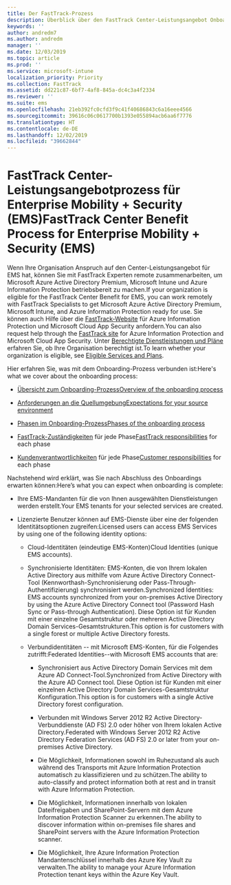 ```yaml
---
title: Der FastTrack-Prozess
description: Überblick über den FastTrack Center-Leistungsangebot Onboarding Prozess
keywords: ''
author: andredm7
ms.author: andredm
manager: ''
ms.date: 12/03/2019
ms.topic: article
ms.prod: ''
ms.service: microsoft-intune
localization_priority: Priority
ms.collection: FastTrack
ms.assetid: dd221c87-6bf7-4af8-845a-dc4c3a4f2334
ms.reviewer: ''
ms.suite: ems
ms.openlocfilehash: 21eb392fc0cfd3f9c41f40686843c6a16eee4566
ms.sourcegitcommit: 39616c06c0617700b1393e055894acb6aa6f7776
ms.translationtype: HT
ms.contentlocale: de-DE
ms.lasthandoff: 12/02/2019
ms.locfileid: "39662844"
---
```

# <a name="fasttrack-center-benefit-process-for-enterprise-mobility--security-ems"></a><span data-ttu-id="31874-103">FastTrack Center-Leistungsangebotprozess für Enterprise Mobility + Security (EMS)</span><span class="sxs-lookup"><span data-stu-id="31874-103">FastTrack Center Benefit Process for Enterprise Mobility + Security (EMS)</span></span>
<span data-ttu-id="31874-104">Wenn Ihre Organisation Anspruch auf den Center-Leistungsangebot für EMS hat, können Sie mit FastTrack Experten remote zusammenarbeiten, um Microsoft Azure Active Directory Premium, Microsoft Intune und Azure Information Protection betriebsbereit zu machen.</span><span class="sxs-lookup"><span data-stu-id="31874-104">If your organization is eligible for the FastTrack Center Benefit for EMS, you can work remotely with FastTrack Specialists to get Microsoft Azure Active Directory Premium, Microsoft Intune, and Azure Information Protection ready for use.</span></span> <span data-ttu-id="31874-105">Sie können auch Hilfe über die [FastTrack-Website](https://www.microsoft.com/fasttrack/microsoft-365/ems) für Azure Information Protection und Microsoft Cloud App Security anfordern.</span><span class="sxs-lookup"><span data-stu-id="31874-105">You can also request help through the [FastTrack site](https://www.microsoft.com/fasttrack/microsoft-365/ems) for Azure Information Protection and Microsoft Cloud App Security.</span></span> <span data-ttu-id="31874-106">Unter [Berechtigte Dienstleistungen und Pläne](M365-eligible-services-and-plans.md) erfahren Sie, ob Ihre Organisation berechtigt ist.</span><span class="sxs-lookup"><span data-stu-id="31874-106">To learn whether your organization is eligible, see [Eligible Services and Plans](M365-eligible-services-and-plans.md).</span></span>


<span data-ttu-id="31874-107">Hier erfahren Sie, was mit dem Onboarding-Prozess verbunden ist:</span><span class="sxs-lookup"><span data-stu-id="31874-107">Here's what we cover about the onboarding process:</span></span>

-   [<span data-ttu-id="31874-108">Übersicht zum Onboarding-Prozess</span><span class="sxs-lookup"><span data-stu-id="31874-108">Overview of the onboarding process</span></span>](EMS-fasttrack-benefit-overview.md)

-   [<span data-ttu-id="31874-109">Anforderungen an die Quellumgebung</span><span class="sxs-lookup"><span data-stu-id="31874-109">Expectations for your source environment</span></span>](EMS-source-environment-expectations.md)

-   [<span data-ttu-id="31874-110">Phasen im Onboarding-Prozess</span><span class="sxs-lookup"><span data-stu-id="31874-110">Phases of the onboarding process</span></span>](EMS-onboarding-phases.md)

-   <span data-ttu-id="31874-111">[FastTrack-Zuständigkeiten](EMS-fasttrack-responsibilities.md) für jede Phase</span><span class="sxs-lookup"><span data-stu-id="31874-111">[FastTrack responsibilities](EMS-fasttrack-responsibilities.md) for each phase</span></span>

-   <span data-ttu-id="31874-112">[Kundenverantwortlichkeiten](EMS-your-responsibilities.md) für jede Phase</span><span class="sxs-lookup"><span data-stu-id="31874-112">[Customer responsibilities](EMS-your-responsibilities.md) for each phase</span></span>

<span data-ttu-id="31874-113">Nachstehend wird erklärt, was Sie nach Abschluss des Onboardings erwarten können:</span><span class="sxs-lookup"><span data-stu-id="31874-113">Here’s what you can expect when onboarding is complete:</span></span>

-   <span data-ttu-id="31874-114">Ihre EMS-Mandanten für die von Ihnen ausgewählten Dienstleistungen werden erstellt.</span><span class="sxs-lookup"><span data-stu-id="31874-114">Your EMS tenants for your selected services are created.</span></span>

-   <span data-ttu-id="31874-115">Lizenzierte Benutzer können auf EMS-Dienste über eine der folgenden Identitätsoptionen zugreifen:</span><span class="sxs-lookup"><span data-stu-id="31874-115">Licensed users can access EMS Services by using one of the following identity options:</span></span>

    -   <span data-ttu-id="31874-116">Cloud-Identitäten (eindeutige EMS-Konten)</span><span class="sxs-lookup"><span data-stu-id="31874-116">Cloud Identities (unique EMS accounts).</span></span>

    -   <span data-ttu-id="31874-117">Synchronisierte Identitäten: EMS-Konten, die von Ihrem lokalen Active Directory aus mithilfe vom Azure Active Directory Connect-Tool (Kennworthash-Synchronisierung oder Pass-Through-Authentifizierung) synchronisiert werden.</span><span class="sxs-lookup"><span data-stu-id="31874-117">Synchronized Identities: EMS accounts synchronized from your on-premises Active Directory by using the Azure Active Directory Connect tool (Password Hash Sync or Pass-through Authentication).</span></span> <span data-ttu-id="31874-118">Diese Option ist für Kunden mit einer einzelne Gesamtstruktur oder mehreren Active Directory Domain Services-Gesamtstrukturen.</span><span class="sxs-lookup"><span data-stu-id="31874-118">This option is for customers with a single forest or multiple Active Directory forests.</span></span>

    -   <span data-ttu-id="31874-119">Verbundidentitäten -- mit Microsoft EMS-Konten, für die Folgendes zutrifft:</span><span class="sxs-lookup"><span data-stu-id="31874-119">Federated Identities--with Microsoft EMS accounts that are:</span></span>

        -   <span data-ttu-id="31874-120">Synchronisiert aus Active Directory Domain Services mit dem Azure AD Connect-Tool.</span><span class="sxs-lookup"><span data-stu-id="31874-120">Synchronized from Active Directory with the Azure AD Connect tool.</span></span> <span data-ttu-id="31874-121">Diese Option ist für Kunden mit einer einzelnen Active Directory Domain Services-Gesamtstruktur Konfiguration.</span><span class="sxs-lookup"><span data-stu-id="31874-121">This option is for customers with a single Active Directory forest configuration.</span></span>

        -   <span data-ttu-id="31874-122">Verbunden mit Windows Server 2012 R2 Active Directory-Verbunddienste (AD FS) 2.0 oder höher von Ihrem lokalen Active Directory.</span><span class="sxs-lookup"><span data-stu-id="31874-122">Federated with Windows Server 2012 R2 Active Directory Federation Services (AD FS) 2.0 or later from your on-premises Active Directory.</span></span>

        -   <span data-ttu-id="31874-123">Die Möglichkeit, Informationen sowohl im Ruhezustand als auch während des Transports mit Azure Information Protection automatisch zu klassifizieren und zu schützen.</span><span class="sxs-lookup"><span data-stu-id="31874-123">The ability to auto-classify and protect information both at rest and in transit with Azure Information Protection.</span></span> 

        -   <span data-ttu-id="31874-124">Die Möglichkeit, Informationen innerhalb von lokalen Dateifreigaben und SharePoint-Servern mit dem Azure Information Protection Scanner zu erkennen.</span><span class="sxs-lookup"><span data-stu-id="31874-124">The ability to discover information within on-premises file shares and SharePoint servers with the Azure Information Protection scanner.</span></span> 

        -   <span data-ttu-id="31874-125">Die Möglichkeit, Ihre Azure Information Protection Mandantenschlüssel innerhalb des Azure Key Vault zu verwalten.</span><span class="sxs-lookup"><span data-stu-id="31874-125">The ability to manage your Azure Information Protection tenant keys within the Azure Key Vault.</span></span> 
